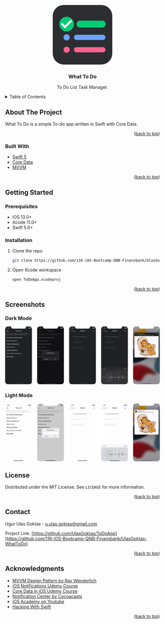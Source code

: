 <!-- PROJECT LOGO -->
<div align="center">
  <a href="https://github.com/UlasGoktas/ToDoApp">
    <img src="images/logo.png" alt="Logo" width="200" height="200">
  </a>

  <h3 align="center">What To Do</h3>

  <p align="center">
    To Do List Task Manager.
    <br />
</div>

<!-- TABLE OF CONTENTS -->
<details>
  <summary>Table of Contents</summary>
  <ol>
    <li>
      <a href="#about-the-project">About The Project</a>
      <ul>
        <li><a href="#built-with">Built With</a></li>
      </ul>
    </li>
    <li>
      <a href="#getting-started">Getting Started</a>
      <ul>
<!--        <li><a href="#pods">Pods</a></li>-->
        <li><a href="#prerequisites">Prerequisites</a></li>
        <li><a href="#installation">Installation</a></li>
      </ul>
    </li>
    <li><a href="#screenshots">Screenshots</a></li>
    <li><a href="#license">License</a></li>
    <li><a href="#contact">Contact</a></li>
    <li><a href="#acknowledgments">Acknowledgments</a></li>
  </ol>
</details>

<!-- ABOUT THE PROJECT -->
## About The Project

What To Do is a simple To-do app written in Swift with Core Data.

<p align="right">(<a href="#top">back to top</a>)</p>

### Built With

* [Swift 5](https://swift.org/blog/swift-5-released/)
* [Core Data](https://developer.apple.com/documentation/coredata)
* [MVVM](https://en.wikipedia.org/wiki/Model–view–viewmodel)

<p align="right">(<a href="#top">back to top</a>)</p>

<!-- GETTING STARTED -->
## Getting Started

<!--### Pods-->
<!--* [SwiftLint](https://cocoapods.org/pods/SwiftLint) -->

### Prerequisites

* iOS 13.0+
* Xcode 11.0+
* Swift 5.0+
<!--* Cocoapods-->

<!--  ```sh-->
<!--  sudo gem install cocoapods-->
<!--  ```-->

### Installation

1. Clone the repo
   ```sh
   git clone https://github.com/116-iOS-Bootcamp-QNB-Finansbank/UlasGoktas-WhatToDo.git
   ```
<!--2. Install Pods-->
<!--   ```sh-->
<!--   pod install-->
<!--   ```-->
2. Open Xcode workspace
   ```sh
   open ToDoApp.xcodeproj
   ```

<p align="right">(<a href="#top">back to top</a>)</p>

<!-- Screenshots -->
## Screenshots

### Dark Mode
<img src="https://github.com/116-iOS-Bootcamp-QNB-Finansbank/UlasGoktas-WhatToDo/blob/master/images/DarkMode.png" width="1000">

### Light Mode
<img src="https://github.com/116-iOS-Bootcamp-QNB-Finansbank/UlasGoktas-WhatToDo/blob/master/images/LightMode.png" width="1000">

<!-- LICENSE -->
## License

Distributed under the MIT License. See `LICENSE` for more information.

<p align="right">(<a href="#top">back to top</a>)</p>

<!-- CONTACT -->
## Contact

Ugur Ulas Goktas - u.ulas.goktas@gmail.com

Project Link:
    [https://github.com/UlasGoktas/ToDoApp](https://github.com/116-iOS-Bootcamp-QNB-Finansbank/UlasGoktas-WhatToDo)

<p align="right">(<a href="#top">back to top</a>)</p>

<!-- ACKNOWLEDGMENTS -->
## Acknowledgments

* [MVVM Design Pattern by Ray Wenderlich](https://www.raywenderlich.com/34-design-patterns-by-tutorials-mvvm)
* [iOS Notifications Udemy Course](https://www.udemy.com/course/ios-push-notifications/)
* [Core Data in iOS Udemy Course](https://www.udemy.com/course/core-data-in-ios/)
* [Notification Center by Cocoacasts](https://cocoacasts.com/what-is-notification-name-and-how-to-use-it)
* [iOS Academy on Youtube](https://www.youtube.com/c/iOSAcademy)
* [Hacking With Swift](https://www.hackingwithswift.com)

<p align="right">(<a href="#top">back to top</a>)</p>
